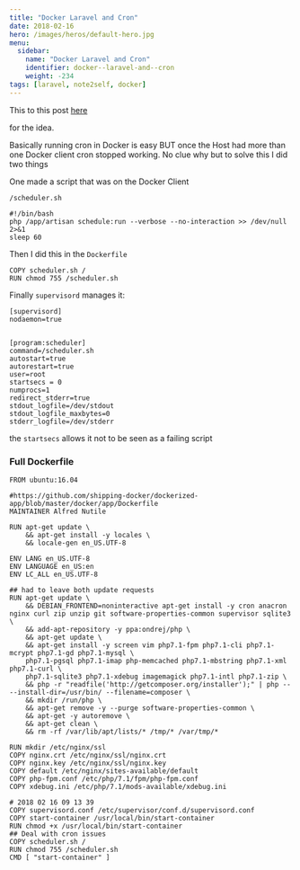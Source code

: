 ```yaml
---
title: "Docker Laravel and Cron"
date: 2018-02-16
hero: /images/heros/default-hero.jpg
menu:
  sidebar:
    name: "Docker Laravel and Cron"
    identifier: docker--laravel-and--cron
    weight: -234
tags: [laravel, note2self, docker]
---
```


This to this post [here](https://laracasts.com/discuss/channels/servers/run-the-scheduler-in-a-docker-image/replies/325422) 

for the idea.

Basically running cron in Docker is easy BUT once the Host had more than one Docker client cron stopped working. No clue why but to solve this I did two things


One made a script that was on the Docker Client

`/scheduler.sh`
```
#!/bin/bash
php /app/artisan schedule:run --verbose --no-interaction >> /dev/null 2>&1
sleep 60
```

Then I did this in the `Dockerfile`

```
COPY scheduler.sh /
RUN chmod 755 /scheduler.sh
```

Finally `supervisord` manages it:

```
[supervisord]
nodaemon=true


[program:scheduler]
command=/scheduler.sh
autostart=true
autorestart=true
user=root
startsecs = 0
numprocs=1
redirect_stderr=true
stdout_logfile=/dev/stdout
stdout_logfile_maxbytes=0
stderr_logfile=/dev/stderr

```

the `startsecs` allows it not to be seen as a failing script


### Full Dockerfile

```
FROM ubuntu:16.04

#https://github.com/shipping-docker/dockerized-app/blob/master/docker/app/Dockerfile
MAINTAINER Alfred Nutile

RUN apt-get update \
    && apt-get install -y locales \
    && locale-gen en_US.UTF-8

ENV LANG en_US.UTF-8
ENV LANGUAGE en_US:en
ENV LC_ALL en_US.UTF-8

## had to leave both update requests
RUN apt-get update \
    && DEBIAN_FRONTEND=noninteractive apt-get install -y cron anacron nginx curl zip unzip git software-properties-common supervisor sqlite3 \
    && add-apt-repository -y ppa:ondrej/php \
    && apt-get update \
    && apt-get install -y screen vim php7.1-fpm php7.1-cli php7.1-mcrypt php7.1-gd php7.1-mysql \
    php7.1-pgsql php7.1-imap php-memcached php7.1-mbstring php7.1-xml php7.1-curl \
    php7.1-sqlite3 php7.1-xdebug imagemagick php7.1-intl php7.1-zip \
    && php -r "readfile('http://getcomposer.org/installer');" | php -- --install-dir=/usr/bin/ --filename=composer \
    && mkdir /run/php \
    && apt-get remove -y --purge software-properties-common \
    && apt-get -y autoremove \
    && apt-get clean \
    && rm -rf /var/lib/apt/lists/* /tmp/* /var/tmp/*

RUN mkdir /etc/nginx/ssl
COPY nginx.crt /etc/nginx/ssl/nginx.crt
COPY nginx.key /etc/nginx/ssl/nginx.key
COPY default /etc/nginx/sites-available/default
COPY php-fpm.conf /etc/php/7.1/fpm/php-fpm.conf
COPY xdebug.ini /etc/php/7.1/mods-available/xdebug.ini

# 2018 02 16 09 13 39
COPY supervisord.conf /etc/supervisor/conf.d/supervisord.conf
COPY start-container /usr/local/bin/start-container
RUN chmod +x /usr/local/bin/start-container
## Deal with cron issues
COPY scheduler.sh /
RUN chmod 755 /scheduler.sh
CMD [ "start-container" ]
```